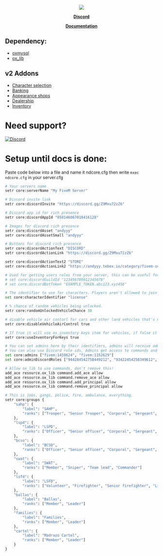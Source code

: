 <p  align="center">
  <img src="https://user-images.githubusercontent.com/86536434/193703880-5cb7deef-af37-42cc-8df2-b13332afee67.png" />
</p>

<p align='center'><b><a href="https://discord.gg/andys-development-857672921912836116">Discord</a></b>

<p align='center'><b><a href="https://ndcore.dev/">Documentation</a></b>

## Dependency:
* [oxmysql](https://github.com/overextended/oxmysql/releases)
* [ox_lib](https://github.com/overextended/ox_lib/releases)

## v2 Addons
* [Character selection](https://github.com/ND-Framework/ND_Characters/tree/wip-v2)
* [Banking](https://github.com/ND-Framework/ND_Banking/tree/wip-v2)
* [Appearance shops](https://github.com/ND-Framework/ND_AppearanceShops/tree/wip-v2)
* [Dealership](https://github.com/ND-Framework/ND_Dealership/tree/v2)
* [Inventory](https://github.com/overextended/ox_inventory/pull/1403)

# Need support?
[![Discord](https://discordapp.com/api/guilds/857672921912836116/widget.png?style=banner3)](https://discord.gg/Z9Mxu72zZ6)

# Setup until docs is done:
Paste code below into a file and name it ndcore.cfg then write `exec ndcore.cfg` in your server.cfg
```py
# Your servers name
setr core:serverName "My FiveM Server"

# Discord invite link
setr core:discordInvite "https://discord.gg/Z9Mxu72zZ6"

# Discord app id for rich presence
setr core:discordAppId "858146067018416128"

# Images for discord rich presence
setr core:discordAsset "andyyy"
setr core:discordAssetSmall "andyyy"

# Buttons for discord rich presence
setr core:discordActionText "DISCORD"
setr core:discordActionLink "https://discord.gg/Z9Mxu72zZ6"

setr core:discordActionText2 "STORE"
setr core:discordActionLink2 "https://andyyy.tebex.io/category/fivem-scripts"

# Used for getting users roles from your server, this can be useful for discord based scripts, if you don't add then it won't be used.
# set core:discordGuildId "123456789012345678"
# set core:discordBotToken "EXAMPLE_TOKEN.abc123.xyz456"

# The identifier to use for characters. Players aren't allowed to join without it, license is good don't change unless you know what you're doing.
set core:characterIdentifier "license"

# % chance of random vehicles being unlocked.
setr core:randomUnlockedVehicleChance 30

# disable vehicle air contorl for cars and other land vehicles that's not supposed to do flips in air.
setr core:disableVehicleAirControl true

# If true it will use ox_inventory keys item for vehicles, if false it will use a keybind.
setr core:useInventoryForKeys true

# You can set admins here by their identifiers, admins will receive admin group in core and have access to group.admin ace perms.
# You can also use Discord role ids, Admins get access to commands and more.
set core:admins ["fivem:1459624", "fivem:1152629"]
set core:adminDiscordRoles ["944284542758449212", "93422454258349612", "93345451558145232"]

# Allow ox_lib to use commands, don't remove this!
add_ace resource.ox_lib command.add_ace allow
add_ace resource.ox_lib command.remove_ace allow
add_ace resource.ox_lib command.add_principal allow
add_ace resource.ox_lib command.remove_principal allow

# This is jobs, gangs, police, fire, ambulance, everything.
setr core:groups {
    "sahp": {
        "label": "SAHP",
        "ranks": ["Trooper", "Senior Trooper", "Corporal", "Sergeant", "Lieutenant", "Chief"]
    },
    "lspd": {
        "label": "LSPD",
        "ranks": ["Officer", "Senior officer", "Corporal", "Sergeant", "Lieutenant", "Chief"]
    },
    "bcso": {
        "label": "BCSO",
        "ranks": ["Officer", "Senior officer", "Corporal", "Sergeant", "Lieutenant", "Chief"]
    },
    "swat": {
        "label": "SWAT",
        "ranks": ["Member", "Sniper", "Team lead", "Commander"]
    },
    "lsfd": {
        "label": "LSFD",
        "ranks": ["Volunteer", "Firefighter", "Senior firefighter", "Lieutenant", "Fire Chief"]
    },
    "ballas": {
        "label": "Ballas",
        "ranks": ["Member", "Leader"]
    },
    "families": {
        "label": "Families",
        "ranks": ["Member", "Leader"]
    },
    "cartel": {
        "label": "Madrazo Cartel",
        "ranks": ["Member", "Leader"]
    }
}
```
